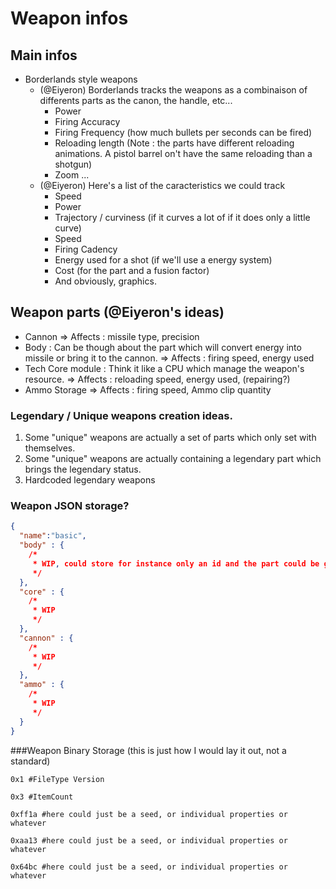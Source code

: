 # Weapon infos

## Main infos
- Borderlands style weapons
  - (@Eiyeron) Borderlands tracks the weapons as a combinaison of differents parts as the canon, the handle, etc...
    - Power
    - Firing Accuracy
    - Firing Frequency (how much bullets per seconds can be fired)
    - Reloading length (Note : the parts have different reloading animations. A pistol barrel on't have the same reloading than a shotgun)
    - Zoom
    ...
  - (@Eiyeron) Here's a list of the caracteristics we could track
    - Speed
    - Power
    - Trajectory / curviness (if it curves a lot of if it does only a little curve)
    - Speed
    - Firing Cadency
    - Energy used for a shot (if we'll use a energy system)
    - Cost (for the part and a fusion factor)
    - And obviously, graphics.



## Weapon parts (@Eiyeron's ideas)

- Cannon
    => Affects : missile type, precision
- Body             : Can be though about the part which will convert energy into missile or bring it to the cannon.
    => Affects : firing speed, energy used
- Tech Core module : Think it like a CPU which manage the weapon's resource.
    => Affects : reloading speed, energy used, (repairing?)
- Ammo Storage
    => Affects : firing speed, Ammo clip quantity


### Legendary / Unique weapons creation ideas.

1.  Some "unique" weapons are actually a set of parts which only set with themselves.
2.  Some "unique" weapons are actually containing a legendary part which brings the legendary status.
3.  Hardcoded legendary weapons

### Weapon JSON storage?
```json
{
  "name":"basic",
  "body" : {
    /*
     * WIP, could store for instance only an id and the part could be generated from that id.
     */
  },
  "core" : {
    /*
     * WIP
     */
  },
  "cannon" : {
    /*
     * WIP
     */
  },
  "ammo" : {
    /*
     * WIP
     */
  }
}
```

###Weapon Binary Storage (this is just how I would lay it out, not a standard)

```
0x1 #FileType Version

0x3 #ItemCount

0xff1a #here could just be a seed, or individual properties or whatever

0xaa13 #here could just be a seed, or individual properties or whatever

0x64bc #here could just be a seed, or individual properties or whatever
```
